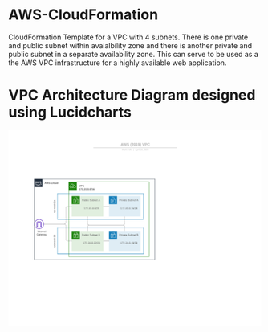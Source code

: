 # AWS-CloudFormation
CloudFormation Template for a VPC with 4 subnets. There is one private and public subnet within avaialbility zone and 
  there is another private and public subnet in a separate availability zone. This can serve to be used as a 
  the AWS VPC infrastructure for a highly available web application.
# VPC Architecture Diagram designed using Lucidcharts 
  ![VPC Diagram](./VPC%20Architecture.png)
